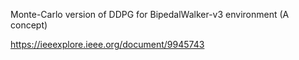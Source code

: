 Monte-Carlo version of DDPG for BipedalWalker-v3 environment (A concept)

https://ieeexplore.ieee.org/document/9945743
